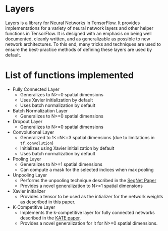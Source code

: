# Layers
Layers is a library for Neural Networks in TensorFlow. It provides implementations for a variety of neural network layers and other helper functions in TensorFlow. It is designed with an emphasis on being well documented, cleanly written, and as generalizable as possible to new network architectures. To this end, many tricks and techniques are used to ensure the best-practice methods of defining these layers are used by default.

# List of functions implemented
- Fully Connected Layer
  - Generalizes to N>=0 spatial dimensions
  - Uses Xavier initialization by default
  - Uses batch normalization by default
- Batch Normalization Layer
  - Generalizes to N>=0 spatial dimensions
- Dropout Layer
  - Generalizes to N>=0 spatial dimensions
- Convolutional Layer
  - Generalized to 1<=N<=3 spatial dimensions (due to limitations in `tf.convolution`)
  - Initializes using Xavier initialization by default
  - Uses batch normalization by default
- Pooling Layer
  - Generalizes to N>=1 spatial dimensions
  - Can compute a mask for the selected indices when max pooling
- Unpooling Layer
  - Performs the unpooling technique described in the [SegNet Paper](https://arxiv.org/abs/1511.00561)
  - Provides a novel generalization to N>=1 spatial dimensions
- Xavier initializer
  - Provides a tensor to be used as the intializer for the network weights as described in [this paper](http://citeseerx.ist.psu.edu/viewdoc/download?doi=10.1.1.207.2059&rep=rep1&type=pdf).
- K-Competitive Layer
  - Implements the k-competitive layer for fully connected networks described in the [KATE paper](https://arxiv.org/abs/1705.02033).
  - Provides a novel generalization for it for N>=0 spatial dimensions.
